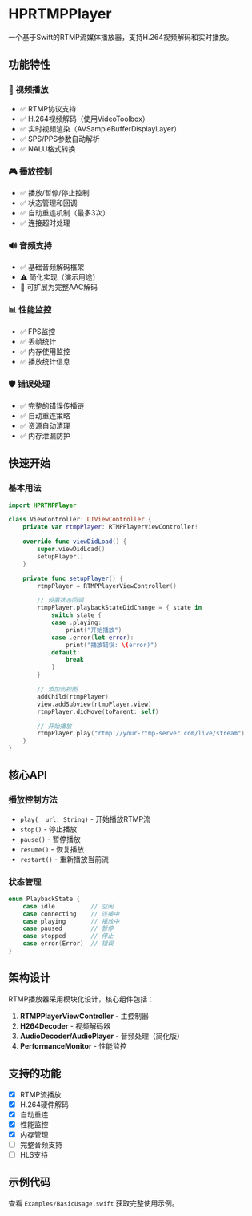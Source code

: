 # HPRTMPPlayer

一个基于Swift的RTMP流媒体播放器，支持H.264视频解码和实时播放。

## 功能特性

### 🎥 视频播放
- ✅ RTMP协议支持
- ✅ H.264视频解码（使用VideoToolbox）
- ✅ 实时视频渲染（AVSampleBufferDisplayLayer）
- ✅ SPS/PPS参数自动解析
- ✅ NALU格式转换

### 🎮 播放控制
- ✅ 播放/暂停/停止控制
- ✅ 状态管理和回调
- ✅ 自动重连机制（最多3次）
- ✅ 连接超时处理

### 🔊 音频支持
- ✅ 基础音频解码框架
- ⚠️ 简化实现（演示用途）
- 🔄 可扩展为完整AAC解码

### 📊 性能监控
- ✅ FPS监控
- ✅ 丢帧统计
- ✅ 内存使用监控
- ✅ 播放统计信息

### 🛡️ 错误处理
- ✅ 完整的错误传播链
- ✅ 自动重连策略
- ✅ 资源自动清理
- ✅ 内存泄漏防护

## 快速开始

### 基本用法

```swift
import HPRTMPPlayer

class ViewController: UIViewController {
    private var rtmpPlayer: RTMPPlayerViewController!

    override func viewDidLoad() {
        super.viewDidLoad()
        setupPlayer()
    }

    private func setupPlayer() {
        rtmpPlayer = RTMPPlayerViewController()

        // 设置状态回调
        rtmpPlayer.playbackStateDidChange = { state in
            switch state {
            case .playing:
                print("开始播放")
            case .error(let error):
                print("播放错误: \(error)")
            default:
                break
            }
        }

        // 添加到视图
        addChild(rtmpPlayer)
        view.addSubview(rtmpPlayer.view)
        rtmpPlayer.didMove(toParent: self)

        // 开始播放
        rtmpPlayer.play("rtmp://your-rtmp-server.com/live/stream")
    }
}
```

## 核心API

### 播放控制方法
- `play(_ url: String)` - 开始播放RTMP流
- `stop()` - 停止播放
- `pause()` - 暂停播放
- `resume()` - 恢复播放
- `restart()` - 重新播放当前流

### 状态管理
```swift
enum PlaybackState {
    case idle          // 空闲
    case connecting    // 连接中
    case playing       // 播放中
    case paused        // 暂停
    case stopped       // 停止
    case error(Error)  // 错误
}
```

## 架构设计

RTMP播放器采用模块化设计，核心组件包括：

1. **RTMPPlayerViewController** - 主控制器
2. **H264Decoder** - 视频解码器
3. **AudioDecoder/AudioPlayer** - 音频处理（简化版）
4. **PerformanceMonitor** - 性能监控

## 支持的功能

- [x] RTMP流播放
- [x] H.264硬件解码
- [x] 自动重连
- [x] 性能监控
- [x] 内存管理
- [ ] 完整音频支持
- [ ] HLS支持

## 示例代码

查看 `Examples/BasicUsage.swift` 获取完整使用示例。